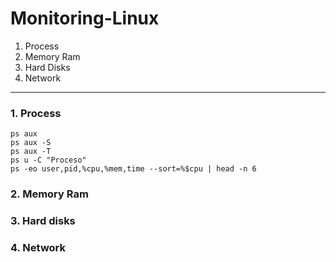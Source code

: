 # Monitoring-Linux

1. Process
2. Memory Ram
3. Hard Disks
4. Network
---

### 1. Process
```
ps aux
ps aux -S
ps aux -T
ps u -C "Proceso"
ps -eo user,pid,%cpu,%mem,time --sort=%$cpu | head -n 6
```

### 2. Memory Ram

### 3. Hard disks

### 4. Network
